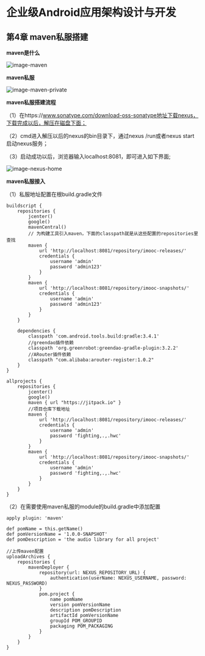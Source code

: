 # 企业级Android应用架构设计与开发

## 第4章 maven私服搭建

**maven是什么**

![image-maven](D:\Projects\LearningProjects\JSeries\JNotes\实战课程\企业级Android应用架构设计与开发\img\image-maven.png)

**maven私服**

![image-maven-private](D:\Projects\LearningProjects\JSeries\JNotes\实战课程\企业级Android应用架构设计与开发\img\image-maven-private.png)

**maven私服搭建流程**

（1）在https://www.sonatype.com/download-oss-sonatype地址下载nexus，下载完成以后，解压在磁盘下面；

（2）cmd进入解压以后的nexus的bin目录下，通过nexus /run或者nexus start 启动nexus服务；

（3）启动成功以后，浏览器输入localhost:8081，即可进入如下界面;

![image-nexus-home](D:\Projects\LearningProjects\JSeries\JNotes\实战课程\企业级Android应用架构设计与开发\img\image-nexus-home.png)

**maven私服接入**

（1）私服地址配置在根build.gradle文件

```
buildscript {
    repositories {
        jcenter()
        google()
        mavenCentral()
        // 为构建工具引入maven，下面的classpath就是从这些配置的repositories里查找
        maven {
            url 'http://localhost:8081/repository/imooc-releases/'
            credentials {
                username 'admin'
                password 'admin123'
            }
        }
        maven {
            url 'http://localhost:8081/repository/imooc-snapshots/'
            credentials {
                username 'admin'
                password 'admin123'
            }
        }
    }

    dependencies {
        classpath 'com.android.tools.build:gradle:3.4.1'
        //greendao插件依赖
        classpath 'org.greenrobot:greendao-gradle-plugin:3.2.2'
        //ARouter插件依赖
        classpath "com.alibaba:arouter-register:1.0.2"
    }
}

allprojects {
    repositories {
        jcenter()
        google()
        maven { url "https://jitpack.io" }
        //项目仓库下载地址
        maven {
            url 'http://localhost:8081/repository/imooc-releases/'
            credentials {
                username 'admin'
                password 'fighting,.,.hwc'
            }
        }
        maven {
            url 'http://localhost:8081/repository/imooc-snapshots/'
            credentials {
                username 'admin'
                password 'fighting,.,.hwc'
            }
        }
    }
}
```

（2）在需要使用maven私服的module的build.gradle中添加配置

```
apply plugin: 'maven'

def pomName = this.getName()
def pomVersionName = '1.0.0-SNAPSHOT'
def pomDescription = 'the audio library for all project'

//上传maven配置
uploadArchives {
    repositories {
        mavenDeployer {
            repository(url: NEXUS_REPOSITORY_URL) {
                authentication(userName: NEXUS_USERNAME, password: NEXUS_PASSWORD)
            }
            pom.project {
                name pomName
                version pomVersionName
                description pomDescription
                artifactId pomVersionName
                groupId POM_GROUPID
                packaging POM_PACKAGING
            }
        }
    }
}
```


